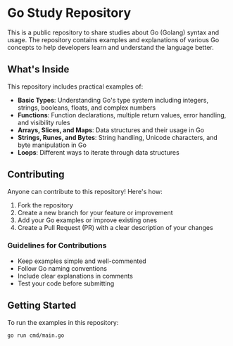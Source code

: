 # Go Study Repository

This is a public repository to share studies about Go (Golang) syntax and usage. The repository contains examples and explanations of various Go concepts to help developers learn and understand the language better.

## What's Inside

This repository includes practical examples of:

- **Basic Types**: Understanding Go's type system including integers, strings, booleans, floats, and complex numbers
- **Functions**: Function declarations, multiple return values, error handling, and visibility rules
- **Arrays, Slices, and Maps**: Data structures and their usage in Go
- **Strings, Runes, and Bytes**: String handling, Unicode characters, and byte manipulation in Go
- **Loops**: Different ways to iterate through data structures

## Contributing

Anyone can contribute to this repository! Here's how:

1. Fork the repository
2. Create a new branch for your feature or improvement
3. Add your Go examples or improve existing ones
4. Create a Pull Request (PR) with a clear description of your changes

### Guidelines for Contributions

- Keep examples simple and well-commented
- Follow Go naming conventions
- Include clear explanations in comments
- Test your code before submitting

## Getting Started

To run the examples in this repository:
```
go run cmd/main.go
```
